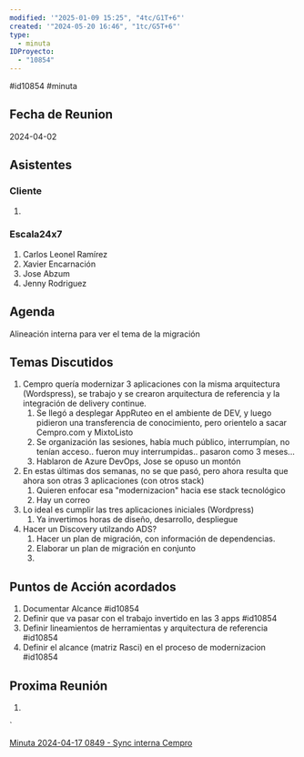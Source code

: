 ```yaml
---
modified: '"2025-01-09 15:25", "4tc/G1T+6"'
created: '"2024-05-20 16:46", "1tc/G5T+6"'
type:
  - minuta
IDProyecto:
  - "10854"
---
```


#id10854
#minuta
## Fecha de Reunion
2024-04-02

## Asistentes

### Cliente
1. 
### Escala24x7
1. Carlos Leonel Ramírez
2. Xavier Encarnación
3. Jose Abzum
4. Jenny Rodriguez

## Agenda
Alineación interna para ver el tema de la migración

## Temas Discutidos
1. Cempro quería modernizar 3 aplicaciones con la misma arquitectura (Wordspress), se trabajo y se crearon arquitectura de referencia y la integración de delivery continue.
	1. Se llegó a desplegar AppRuteo en el ambiente de DEV, y luego pidieron una transferencia de conocimiento, pero orientelo a sacar Cempro.com y MixtoListo
	2. Se organización las sesiones, había much público, interrumpían, no tenían acceso..  fueron muy interrumpidas.. pasaron como 3 meses...
	3. Hablaron de Azure DevOps, Jose se opuso un montón
2. En estas últimas dos semanas, no se que pasó, pero ahora resulta que ahora son otras 3 aplicaciones (con otros stack)
	1. Quieren enfocar esa "modernizacion" hacia ese stack tecnológico
	2. Hay un correo
3. Lo ideal es cumplir las tres aplicaciones iniciales (Wordpress)
	1. Ya invertimos horas de diseño, desarrollo, despliegue
4. Hacer un Discovery utilzando ADS?
	1. Hacer un plan de migración, con información de dependencias.
	2. Elaborar un plan de migración en conjunto
	3. 


## Puntos de Acción acordados
1. Documentar Alcance #id10854
2. Definir que va pasar con el trabajo invertido en las 3 apps  #id10854
3. Definir lineamientos de herramientas y arquitectura de referencia #id10854
4. Definir el alcance (matriz Rasci) en el proceso de modernizacion #id10854 


## Proxima Reunión
1.  

`

[Minuta 2024-04-17 0849 - Sync interna Cempro](Minuta%202024-04-17%200849%20-%20Sync%20interna%20Cempro.md)